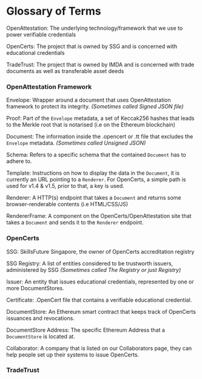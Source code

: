 # Glossary of Terms

OpenAttestation: The underlying technology/framework that we use to power verifiable credentials

OpenCerts: The project that is owned by SSG and is concerned with educational credentials

TradeTrust: The project that is owned by IMDA and is concerned with trade documents as well as transferable asset deeds

### OpenAttestation Framework
  
  Envelope: Wrapper around a document that uses OpenAttestation framework to protect its integrity. _(Sometimes called Signed JSON file)_
  
  Proof: Part of the `Envelope` metadata, a set of Keccak256 hashes that leads to the Merkle root that is notarised (i.e on the Ethereum blockchain)
  
  Document: The information inside the .opencert or .tt file that excludes the `Envelope` metadata. _(Sometimes called Unsigned JSON)_
  
  Schema: Refers to a specific schema that the contained `Document` has to adhere to.
  
  Template: Instructions on how to display the data in the `Document`, it is currently an URL pointing to a `Renderer`. For OpenCerts, a simple path is used for v1.4 & v1.5, prior to that, a key is used.  
  
  Renderer: A HTTP(s) endpoint that takes a `Document` and returns some browser-renderable contents (i.e HTML/CSS/JS)
  
  RendererFrame: A component on the OpenCerts/OpenAttestation site that takes a `Document` and sends it to the `Renderer` endpoint.

### OpenCerts

  SSG: SkillsFuture Singapore, the owner of OpenCerts accreditation registry
  
  SSG Registry: A list of entities considered to be trustworth issuers, administered by SSG _(Sometimes called The Registry or just Registry)_
  
  Issuer: An entity that issues educational credentials, represented by one or more DocumentStores.
  
  Certificate: .OpenCert file that contains a verifiable educational credential.
  
  DocumentStore: An Ethereum smart contract that keeps track of OpenCerts issuances and revocations.
  
  DocumentStore Address: The specific Ethereum Address that a `DocumentStore` is located at.
  
  Collaborator: A company that is listed on our Collaborators page, they can help people set up their systems to issue OpenCerts.
  

### TradeTrust
  <TODO>
